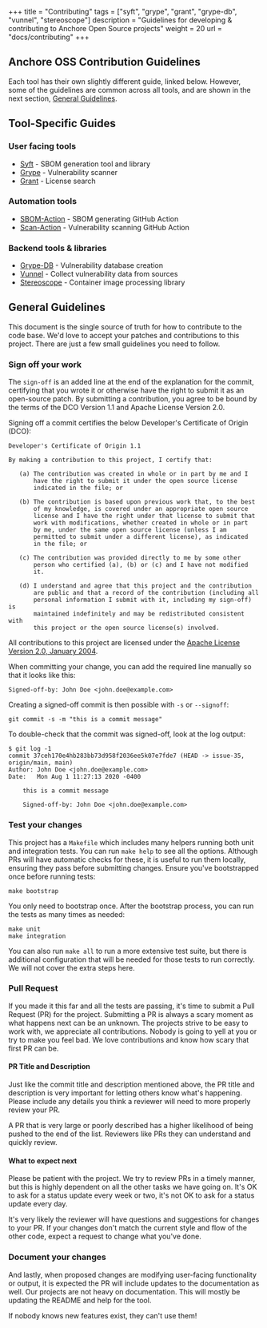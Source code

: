 +++ 
title = "Contributing" 
tags = ["syft", "grype", "grant", "grype-db", "vunnel", "stereoscope"]
description = "Guidelines for developing & contributing to Anchore Open Source projects" 
weight = 20 
url = "docs/contributing"
+++

## Anchore OSS Contribution Guidelines

Each tool has their own slightly different guide, linked below. However, some of the guidelines are common across all tools, and are shown in the next section, [General Guidelines](#general-guidelines).

## Tool-Specific Guides

### User facing tools

- [Syft](/docs/contributing/syft) - SBOM generation tool and library
- [Grype](/docs/contributing/grype) - Vulnerability scanner
- [Grant](/docs/contributing/grant) - License search

### Automation tools

- [SBOM-Action](/docs/contributing/sbom-action) - SBOM generating GitHub Action
- [Scan-Action](/docs/contributing/scan-action) - Vulnerability scanning GitHub Action

### Backend tools & libraries

- [Grype-DB](/docs/contributing/grype-db) - Vulnerability database creation
- [Vunnel](/docs/contributing/vunnel) - Collect vulnerability data from sources
- [Stereoscope](/docs/contributing/stereoscope) - Container image processing library

## General Guidelines

This document is the single source of truth for how to contribute to the code base. We'd love to accept your patches and contributions to this project. There are just a few small guidelines you need to follow.

### Sign off your work

The `sign-off` is an added line at the end of the explanation for the commit, certifying that you wrote it or otherwise have the right to submit it as an open-source patch. By submitting a contribution, you agree to be bound by the terms of the DCO Version 1.1 and Apache License Version 2.0.

Signing off a commit certifies the below Developer's Certificate of Origin (DCO):

```text
Developer's Certificate of Origin 1.1

By making a contribution to this project, I certify that:

   (a) The contribution was created in whole or in part by me and I
       have the right to submit it under the open source license
       indicated in the file; or

   (b) The contribution is based upon previous work that, to the best
       of my knowledge, is covered under an appropriate open source
       license and I have the right under that license to submit that
       work with modifications, whether created in whole or in part
       by me, under the same open source license (unless I am
       permitted to submit under a different license), as indicated
       in the file; or

   (c) The contribution was provided directly to me by some other
       person who certified (a), (b) or (c) and I have not modified
       it.

   (d) I understand and agree that this project and the contribution
       are public and that a record of the contribution (including all
       personal information I submit with it, including my sign-off) is
       maintained indefinitely and may be redistributed consistent with
       this project or the open source license(s) involved.
```

All contributions to this project are licensed under the [Apache License Version 2.0, January 2004](http://www.apache.org/licenses/).

When committing your change, you can add the required line manually so that it looks like this:

```text
Signed-off-by: John Doe <john.doe@example.com>
```

Creating a signed-off commit is then possible with `-s` or `--signoff`:

```text
git commit -s -m "this is a commit message"
```

To double-check that the commit was signed-off, look at the log output:

```text
$ git log -1
commit 37ceh170e4hb283bb73d958f2036ee5k07e7fde7 (HEAD -> issue-35, origin/main, main)
Author: John Doe <john.doe@example.com>
Date:   Mon Aug 1 11:27:13 2020 -0400

    this is a commit message

    Signed-off-by: John Doe <john.doe@example.com>
```

### Test your changes

This project has a `Makefile` which includes many helpers running both unit and integration tests. You can run `make help` to see all the options. Although PRs will have automatic checks for these, it is useful to run them locally, ensuring they pass before submitting changes. Ensure you've bootstrapped once before running tests:

```text
make bootstrap
```

You only need to bootstrap once. After the bootstrap process, you can run the tests as many times as needed:

```text
make unit
make integration
```

You can also run `make all` to run a more extensive test suite, but there is additional configuration that will be needed for those tests to run correctly. We will not cover the extra steps here.

### Pull Request

If you made it this far and all the tests are passing, it's time to submit a Pull Request (PR) for the project. Submitting a PR is always a scary moment as what happens next can be an unknown. The projects strive to be easy to work with, we appreciate all contributions. Nobody is going to yell at you or try to make you feel bad. We love contributions and know how scary that first PR can be.

#### PR Title and Description

Just like the commit title and description mentioned above, the PR title and description is very important for letting others know what's happening. Please include any details you think a reviewer will need to more properly review your PR.

A PR that is very large or poorly described has a higher likelihood of being pushed to the end of the list. Reviewers like PRs they can understand and quickly review.

#### What to expect next

Please be patient with the project. We try to review PRs in a timely manner, but this is highly dependent on all the other tasks we have going on. It's OK to ask for a status update every week or two, it's not OK to ask for a status update every day.

It's very likely the reviewer will have questions and suggestions for changes to your PR. If your changes don't match the current style and flow of the other code, expect a request to change what you've done.

### Document your changes

And lastly, when proposed changes are modifying user-facing functionality or output, it is expected the PR will include updates to the documentation as well. Our projects are not heavy on documentation. This will mostly be updating the README and help for the tool.

If nobody knows new features exist, they can't use them!
